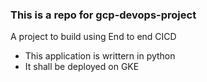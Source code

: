 ### This is a repo for gcp-devops-project
A project to build using End to end CICD

- This application is writtern in python
- It shall be deployed on GKE
